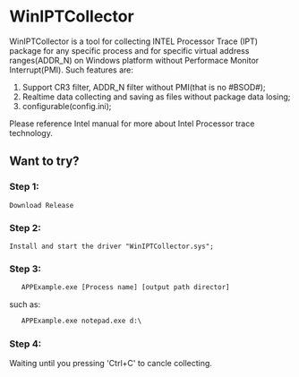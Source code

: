# WinIPTCollector
WinIPTCollector is a tool for collecting INTEL Processor Trace (IPT) package for any specific process and for specific virtual address ranges(ADDR_N) on Windows platform without Performace Monitor Interrupt(PMI).
Such features are:
1. Support CR3 filter, ADDR_N filter without PMI(that is no #BSOD#);
2. Realtime data collecting and saving as files without package data losing;
3. configurable(config.ini);


Please reference Intel manual for more about Intel Processor trace technology.

## Want to try?

### Step 1:
    Download Release

### Step 2:
    Install and start the driver "WinIPTCollector.sys";

### Step 3:
```bat
   APPExample.exe [Process name] [output path director]
```
such as:
```bat
   APPExample.exe notepad.exe d:\
```
### Step 4:
   Waiting until you pressing 'Ctrl+C' to cancle collecting.
